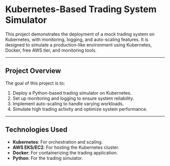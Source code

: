 # Kubernetes-Based Trading System Simulator

This project demonstrates the deployment of a mock trading system on Kubernetes, with monitoring, logging, and auto-scaling features. It is designed to simulate a production-like environment using Kubernetes, Docker, free AWS tier, and monitoring tools.

---

## **Project Overview**

The goal of this project is to:
1. Deploy a Python-based trading simulator on Kubernetes.
2. Set up monitoring and logging to ensure system reliability.
3. Implement auto-scaling to handle varying workloads.
4. Simulate high trading activity and optimize system performance.

---

## **Technologies Used**

- **Kubernetes**: For orchestration and scaling.
- **AWS EKS/EC2**: For hosting the Kubernetes cluster.
- **Docker**: For containerizing the trading application.
- **Python**: For the trading simulator.
